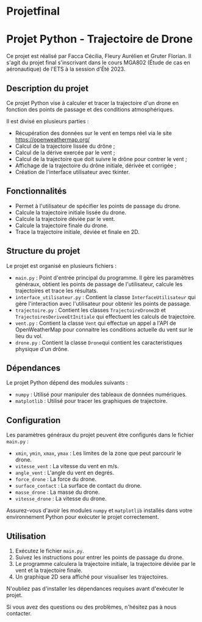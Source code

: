 # Projetfinal
# Projet Python - Trajectoire de Drone

Ce projet est réalisé par Facca Cécilia, Fleury Aurélien et Gruter Florian.
Il s'agit du projet final s'inscrivant dans le cours MGA802 (Étude de cas en aéronautique) de l'ETS à la session d'Été 2023.

## Description du projet
Ce projet Python vise à calculer et tracer la trajectoire d'un drone en fonction des points de passage et des conditions atmosphériques.

Il est divisé en plusieurs parties : 
- Récupération des données sur le vent en temps réel via le site https://openweathermap.org/
- Calcul de la trajectoire lissée du drône ;
- Calcul de la dérive exercée par le vent ;
- Calcul de la trajectoire que doit suivre le drône pour contrer le vent ;
- Affichage de la trajectoire du drône initiale, dérivée et corrigée ;
- Création de l'interface utilisateur avec tkinter.


## Fonctionnalités

- Permet à l'utilisateur de spécifier les points de passage du drone.
- Calcule la trajectoire initiale lissée du drone.
- Calcule la trajectoire déviée par le vent.
- Calcule la trajectoire finale du drone.
- Trace la trajectoire initiale, déviée et finale en 2D.

## Structure du projet

Le projet est organisé en plusieurs fichiers :

- `main.py` : Point d'entrée principal du programme. Il gère les paramètres généraux, obtient les points de passage de l'utilisateur, calcule les trajectoires et trace les résultats.
- `interface_utilisateur.py` : Contient la classe `InterfaceUtilisateur` qui gère l'interaction avec l'utilisateur pour obtenir les points de passage.
- `trajectoire.py` : Contient les classes `TrajectoireDrone2D` et `TrajectoiresDeriveeEtInitiale` qui effectuent les calculs de trajectoire.
-  `vent.py` : Contient la classe `Vent` qui effectue un appel a l'API de OpenWeatherMap pour connaitre les conditions actuelle du vent sur le lieu du vol.
-  `drone.py` : Contient la classe `Drone`qui contient les caracteristiques physique d'un drône.
## Dépendances

Le projet Python dépend des modules suivants :

- `numpy` : Utilisé pour manipuler des tableaux de données numériques.
- `matplotlib` : Utilisé pour tracer les graphiques de trajectoire.

## Configuration

Les paramètres généraux du projet peuvent être configurés dans le fichier `main.py` :

- `xmin`, `ymin`, `xmax`, `ymax` : Les limites de la zone que peut parcourir le drone.
- `vitesse_vent` : La vitesse du vent en m/s.
- `angle_vent` : L'angle du vent en degrés.
- `force_drone` : La force du drone.
- `surface_contact` : La surface de contact du drone.
- `masse_drone` : La masse du drone.
- `vitesse_drone` : La vitesse du drone.

Assurez-vous d'avoir les modules `numpy` et `matplotlib` installés dans votre environnement Python pour exécuter le projet correctement.

## Utilisation

1. Exécutez le fichier `main.py`.
2. Suivez les instructions pour entrer les points de passage du drone.
3. Le programme calculera la trajectoire initiale, la trajectoire déviée par le vent et la trajectoire finale.
4. Un graphique 2D sera affiché pour visualiser les trajectoires.

N'oubliez pas d'installer les dépendances requises avant d'exécuter le projet.

Si vous avez des questions ou des problèmes, n'hésitez pas à nous contacter.

